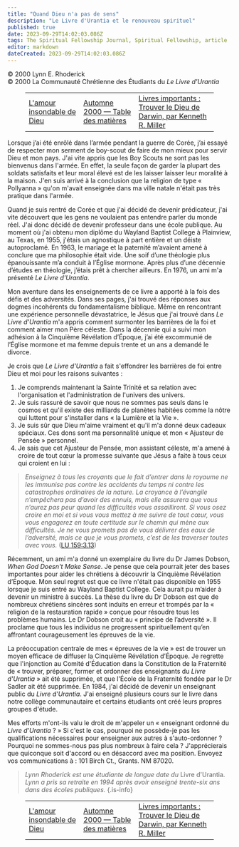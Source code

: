 ```yaml
---
title: "Quand Dieu n'a pas de sens"
description: "Le Livre d'Urantia et le renouveau spirituel"
published: true
date: 2023-09-29T14:02:03.086Z
tags: The Spiritual Fellowship Journal, Spiritual Fellowship, article
editor: markdown
dateCreated: 2023-09-29T14:02:03.086Z
---
```


<p class="v-card v-sheet theme--light grey lighten-3 px-2">© 2000 Lynn E. Rhoderick<br>© 2000 La Communauté Chrétienne des Étudiants du <i>Le Livre d'Urantia</i ></p>
<figure class="table chapter-navigator">
  <table>
    <tbody>
      <tr>
        <td>
        <a href="/fr/article/Spiritual_Fellowship_Journal/Gods_Unfathomable_Love">
          <span class="mdi mdi-arrow-left-drop-circle"></span><span class="pl-2">L'amour insondable de Dieu</span>
        </a>
        </td>
        <td>
        <a href="/fr/index/articles_spiritual_fellowship_journal#automne-2000">
          <span class="mdi mdi-book-open-variant"></span><span class="pl-2">Automne 2000 — Table des matières</span>
        </a>
        </td>
        <td>
        <a href="/fr/article/Meredith_Sprunger/Significant_Books_Finding_Darwins_God_by_Kenneth_R_Miller">
          <span class="pr-2">Livres importants : Trouver le Dieu de Darwin, par Kenneth R. Miller</span><span class="mdi mdi-arrow-right-drop-circle"></span>
        </a>
        </td>
      </tr>
    </tbody>
  </table>
</figure>



Lorsque j’ai été enrôlé dans l’armée pendant la guerre de Corée, j’ai essayé de respecter mon serment de boy-scout de faire de mon mieux pour servir Dieu et mon pays. J'ai vite appris que les Boy Scouts ne sont pas les bienvenus dans l'armée. En effet, la seule façon de garder la plupart des soldats satisfaits et leur moral élevé est de les laisser laisser leur moralité à la maison. J'en suis arrivé à la conclusion que la religion de type « Pollyanna » qu'on m'avait enseignée dans ma ville natale n'était pas très pratique dans l'armée.

Quand je suis rentré de Corée et que j'ai décidé de devenir prédicateur, j'ai vite découvert que les gens ne voulaient pas entendre parler du monde réel. J'ai donc décidé de devenir professeur dans une école publique. Au moment où j'ai obtenu mon diplôme du Wayland Baptist College à Plainview, au Texas, en 1955, j'étais un agnostique à part entière et un déiste autoproclamé. En 1963, le mariage et la paternité m’avaient amené à conclure que ma philosophie était vide. Une soif d’une théologie plus épanouissante m’a conduit à l’Église mormone. Après plus d’une décennie d’études en théologie, j’étais prêt à chercher ailleurs. En 1976, un ami m'a présenté _Le Livre d'Urantia_.

Mon aventure dans les enseignements de ce livre a apporté à la fois des défis et des adversités. Dans ses pages, j'ai trouvé des réponses aux dogmes incohérents du fondamentalisme biblique. Même en rencontrant une expérience personnelle dévastatrice, le Jésus que j'ai trouvé dans _Le Livre d'Urantia_ m'a appris comment surmonter les barrières de la foi et comment aimer mon Père céleste. Dans la décennie qui a suivi mon adhésion à la Cinquième Révélation d’Époque, j’ai été excommunié de l’Église mormone et ma femme depuis trente et un ans a demandé le divorce.

Je crois que _Le Livre d'Urantia_ a fait s'effondrer les barrières de foi entre Dieu et moi pour les raisons suivantes :

1. Je comprends maintenant la Sainte Trinité et sa relation avec l'organisation et l'administration de l'univers des univers.
2. Je suis rassuré de savoir que nous ne sommes pas seuls dans le cosmos et qu'il existe des milliards de planètes habitées comme la nôtre qui luttent pour s'installer dans « la Lumière et la Vie ».
3. Je suis sûr que Dieu m'aime vraiment et qu'il m'a donné deux cadeaux spéciaux. Ces dons sont ma personnalité unique et mon « Ajusteur de Pensée » personnel.
4. Je sais que cet Ajusteur de Pensée, mon assistant céleste, m'a amené à croire de tout cœur la promesse suivante que Jésus a faite à tous ceux qui croient en lui :

> _Enseignez à tous les croyants que le fait d’entrer dans le royaume ne les immunise pas contre les accidents du temps ni contre les catastrophes ordinaires de la nature. La croyance à l’évangile n’empêchera pas d’avoir des ennuis, mais elle assurera que vous n’aurez *pas peur* quand les difficultés vous assailliront. Si vous osez croire en moi et si vous vous mettez à me suivre de tout cœur, vous vous engagerez en toute certitude sur le chemin qui mène aux difficultés. Je ne vous promets pas de vous délivrer des eaux de l’adversité, mais ce que je vous promets, c’est de les traverser toutes avec vous._ (<a id="a50_613"></a>[LU 159:3.13](/fr/The_Urantia_Book/159#p3_13))

Récemment, un ami m'a donné un exemplaire du livre du Dr James Dobson, _When God Doesn't Make Sense_. Je pense que cela pourrait jeter des bases importantes pour aider les chrétiens à découvrir la Cinquième Révélation d’Époque. Mon seul regret est que ce livre n'était pas disponible en 1955 lorsque je suis entré au Wayland Baptist College. Cela aurait pu m’aider à devenir un ministre à succès. La thèse du livre du Dr Dobson est que de nombreux chrétiens sincères sont induits en erreur et trompés par la « religion de la restauration rapide » conçue pour résoudre tous les problèmes humains. Le Dr Dobson croit au « principe de l’adversité ». Il proclame que tous les individus ne progressent spirituellement qu’en affrontant courageusement les épreuves de la vie.

La préoccupation centrale de mes « épreuves de la vie » est de trouver un moyen efficace de diffuser la Cinquième Révélation d’Époque. Je regrette que l'injonction au Comité d'Éducation dans la Constitution de la Fraternité de « trouver, préparer, former et ordonner des enseignants du _Livre d'Urantia_ » ait été supprimée, et que l'École de la Fraternité fondée par le Dr Sadler ait été supprimée. En 1984, j'ai décidé de devenir un enseignant public du _Livre d'Urantia_. J'ai enseigné plusieurs cours sur le livre dans notre collège communautaire et certains étudiants ont créé leurs propres groupes d'étude.

Mes efforts m'ont-ils valu le droit de m'appeler un « enseignant ordonné du _Livre d'Urantia_ ? » Si c'est le cas, pourquoi ne possède-je pas les qualifications nécessaires pour enseigner aux autres à s'auto-ordonner ? Pourquoi ne sommes-nous pas plus nombreux à faire cela ? J'apprécierais que quiconque soit d'accord ou en désaccord avec ma position. Envoyez vos communications à : 101 Birch Ct., Grants. NM 87020.

> _Lynn Rhoderick est une étudiante de longue date du_ Livre d'Urantia. _Lynn a pris sa retraite en 1994 après avoir enseigné trente-six ans dans des écoles publiques._
{.is-info}



<figure class="table chapter-navigator">
  <table>
    <tbody>
      <tr>
        <td>
        <a href="/fr/article/Spiritual_Fellowship_Journal/Gods_Unfathomable_Love">
          <span class="mdi mdi-arrow-left-drop-circle"></span><span class="pl-2">L'amour insondable de Dieu</span>
        </a>
        </td>
        <td>
        <a href="/fr/index/articles_spiritual_fellowship_journal#automne-2000">
          <span class="mdi mdi-book-open-variant"></span><span class="pl-2">Automne 2000 — Table des matières</span>
        </a>
        </td>
        <td>
        <a href="/fr/article/Meredith_Sprunger/Significant_Books_Finding_Darwins_God_by_Kenneth_R_Miller">
          <span class="pr-2">Livres importants : Trouver le Dieu de Darwin, par Kenneth R. Miller</span><span class="mdi mdi-arrow-right-drop-circle"></span>
        </a>
        </td>
      </tr>
    </tbody>
  </table>
</figure>

